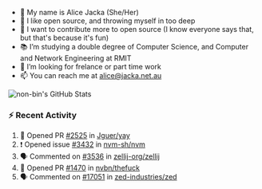 - 👋 My name is Alice Jacka (She/Her)
- 💞️ I like open source, and throwing myself in too deep
- 🌱 I want to contribute more to open source (I know everyone says that, but that's because it's fun)
- 📚 I’m studying a double degree of Computer Science, and Computer and Network Engineering at RMIT
- 👀 I’m looking for frelance or part time work
- 📫 You can reach me at [alice@jacka.net.au][email]

<img alt="non-bin's GitHub Stats" src="https://github-readme-stats.vercel.app/api?username=non-bin&count_private=true&show_icons=true&theme=dark&hide_border=true" />

### :zap: Recent Activity

<!--START_SECTION:activity-->
1. 💪 Opened PR [#2525](https://github.com/Jguer/yay/pull/2525) in [Jguer/yay](https://github.com/Jguer/yay)
2. ❗️ Opened issue [#3432](https://github.com/nvm-sh/nvm/issues/3432) in [nvm-sh/nvm](https://github.com/nvm-sh/nvm)
3. 🗣 Commented on [#3536](https://github.com/zellij-org/zellij/issues/3536) in [zellij-org/zellij](https://github.com/zellij-org/zellij)
4. 💪 Opened PR [#1470](https://github.com/nvbn/thefuck/pull/1470) in [nvbn/thefuck](https://github.com/nvbn/thefuck)
5. 🗣 Commented on [#17051](https://github.com/zed-industries/zed/issues/17051) in [zed-industries/zed](https://github.com/zed-industries/zed)
<!--END_SECTION:activity-->


[website]: https://hihello.me/p/71c781e8-9bce-4bbe-923f-bb847fcbbebd "HiHello Card"
[email]: mailto:alice@jacka.net.au "alice@jacka.net.au"

<!--
**jamesgeorge007/jamesgeorge007** is a ✨ _special_ ✨ repository because its `README.md` (this file) appears on your GitHub profile.

Here are some ideas to get you started:

- 🌱 I’m currently learning ...
- 👯 I’m looking to collaborate on ...
- 🤔 I’m looking for help with ...
- 💬 Ask me about ...
- 😄 Pronouns: ...
- ⚡ Fun fact: ...
-->
